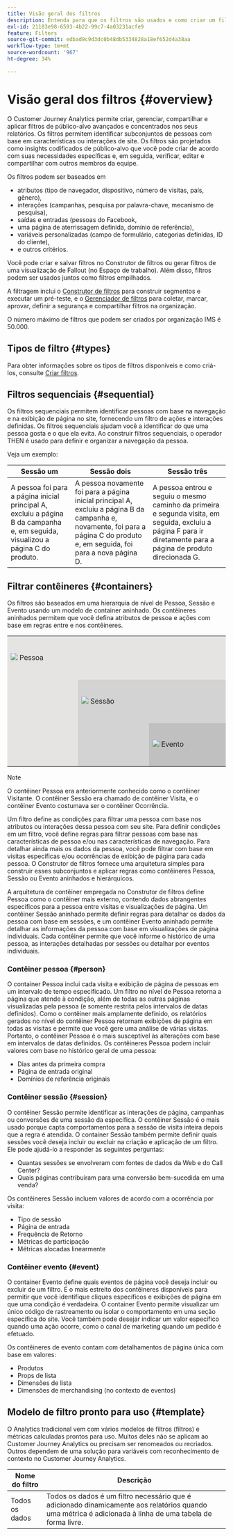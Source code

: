 ```yaml
---
title: Visão geral dos filtros
description: Entenda para que os filtros são usados e como criar um filtro simples.
exl-id: 21183e98-6593-4b22-99c7-4a03231acfe9
feature: Filters
source-git-commit: edbad9c9d3dc0b48db5334828a18ef652d4a38aa
workflow-type: tm+mt
source-wordcount: '967'
ht-degree: 34%

---
```



# Visão geral dos filtros {#overview}

O Customer Journey Analytics permite criar, gerenciar, compartilhar e aplicar filtros de público-alvo avançados e concentrados nos seus relatórios. Os filtros permitem identificar subconjuntos de pessoas com base em características ou interações de site. Os filtros são projetados como insights codificados de público-alvo que você pode criar de acordo com suas necessidades específicas e, em seguida, verificar, editar e compartilhar com outros membros da equipe.

Os filtros podem ser baseados em

- atributos (tipo de navegador, dispositivo, número de visitas, país, gênero),
- interações (campanhas, pesquisa por palavra-chave, mecanismo de pesquisa),
- saídas e entradas (pessoas do Facebook,
- uma página de aterrissagem definida, domínio de referência),
- variáveis personalizadas (campo de formulário, categorias definidas, ID do cliente),
- e outros critérios.

Você pode criar e salvar filtros no Construtor de filtros ou gerar filtros de uma visualização de Fallout (no Espaço de trabalho). Além disso, filtros podem ser usados juntos como filtros empilhados.

A filtragem inclui o [Construtor de filtros](/help/components/filters/filter-builder.md) para construir segmentos e executar um pré-teste, e o [Gerenciador de filtros](/help/components/filters/manage-filters.md) para coletar, marcar, aprovar, definir a segurança e compartilhar filtros na organização.

O número máximo de filtros que podem ser criados por organização IMS é 50.000.

## Tipos de filtro {#types}

Para obter informações sobre os tipos de filtros disponíveis e como criá-los, consulte [Criar filtros](/help/components/filters/create-filters.md).

## Filtros sequenciais {#sequential}

Os filtros sequenciais permitem identificar pessoas com base na navegação e na exibição de página no site, fornecendo um filtro de ações e interações definidas. Os filtros sequenciais ajudam você a identificar do que uma pessoa gosta e o que ela evita. Ao construir filtros sequenciais, o operador THEN é usado para definir e organizar a navegação da pessoa.

Veja um exemplo:

<!--![](assets/sequential_fil.png)-->

| Sessão um | Sessão dois | Sessão três |
| --- | --- | --- |
| A pessoa foi para a página inicial principal A, excluiu a página B da campanha e, em seguida, visualizou a página C do produto. | A pessoa novamente foi para a página inicial principal A, excluiu a página B da campanha e, novamente, foi para a página C do produto e, em seguida, foi para a nova página D. | A pessoa entrou e seguiu o mesmo caminho da primeira e segunda visita, em seguida, excluiu a página F para ir diretamente para a página de produto direcionada G. |

## Filtrar contêineres {#containers}

Os filtros são baseados em uma hierarquia de nível de Pessoa, Sessão e Evento usando um modelo de container aninhado. Os contêineres aninhados permitem que você defina atributos de pessoa e ações com base em regras entre e nos contêineres.


<table style="table-layout: fixed; border: none;">

<tr>
<td style="background-color: #E5E4E2;" colspan="3" width="200" height="100"><img src="https://spectrum.adobe.com/static/icons/workflow_18/Smock_User_18_N.svg"/> Pessoa</td>
</tr>

<tr>
<td style="background-color: #E5E4E2;" width="200"></td>
<td style="background-color: #D3D3D3;" colspan="2" width="200" height="100"><img src="https://spectrum.adobe.com/static/icons/workflow_18/Smock_Visit_18_N.svg"/> Sessão</td>
</tr>

<tr>
<td style="background-color: #E5E4E2;" width="200" height="100"></td>
<td style="background-color: #D3D3D3;" width="200" height="100"></td>
<td style="background-color: #C0C0C0;" width="200" height="100" colspan="1"><img src="https://spectrum.adobe.com/static/icons/workflow_18/Smock_Events_18_N.svg"/> Evento </td>
</tr>
</table>

>[!NOTE]
>O contêiner Pessoa era anteriormente conhecido como o contêiner Visitante. O contêiner Sessão era chamado de contêiner Visita, e o contêiner Evento costumava ser o contêiner Ocorrência.

Um filtro define as condições para filtrar uma pessoa com base nos atributos ou interações dessa pessoa com seu site. Para definir condições em um filtro, você define regras para filtrar pessoas com base nas características de pessoa e/ou nas características de navegação. Para detalhar ainda mais os dados da pessoa, você pode filtrar com base em visitas específicas e/ou ocorrências de exibição de página para cada pessoa. O Construtor de filtros fornece uma arquitetura simples para construir esses subconjuntos e aplicar regras como contêineres Pessoa, Sessão ou Evento aninhados e hierárquicos.

A arquitetura de contêiner empregada no Construtor de filtros define Pessoa como o contêiner mais externo, contendo dados abrangentes específicos para a pessoa entre visitas e visualizações de página. Um contêiner Sessão aninhado permite definir regras para detalhar os dados da pessoa com base em sessões, e um contêiner Evento aninhado permite detalhar as informações da pessoa com base em visualizações de página individuais. Cada contêiner permite que você informe o histórico de uma pessoa, as interações detalhadas por sessões ou detalhar por eventos individuais.

### Contêiner pessoa {#person}

O container Pessoa inclui cada visita e exibição de página de pessoas em um intervalo de tempo especificado. Um filtro no nível de Pessoa retorna a página que atende à condição, além de todas as outras páginas visualizadas pela pessoa (e somente restrita pelos intervalos de datas definidos). Como o contêiner mais amplamente definido, os relatórios gerados no nível do contêiner Pessoa retornam exibições de página em todas as visitas e permite que você gere uma análise de várias visitas. Portanto, o contêiner Pessoa é o mais susceptível às alterações com base em intervalos de datas definidos.
Os contêineres Pessoa podem incluir valores com base no histórico geral de uma pessoa:

- Dias antes da primeira compra
- Página de entrada original
- Domínios de referência originais

### Contêiner sessão {#session}

O contêiner Sessão permite identificar as interações de página, campanhas ou conversões de uma sessão da específica. O contêiner Sessão é o mais usado porque capta comportamentos para a sessão de visita inteira depois que a regra é atendida. O container Sessão também permite definir quais sessões você deseja incluir ou excluir na criação e aplicação de um filtro. Ele pode ajudá-lo a responder às seguintes perguntas:

- Quantas sessões se envolveram com fontes de dados da Web e do Call Center?
- Quais páginas contribuíram para uma conversão bem-sucedida em uma venda?

Os contêineres Sessão incluem valores de acordo com a ocorrência por visita:

- Tipo de sessão
- Página de entrada
- Frequência de Retorno
- Métricas de participação
- Métricas alocadas linearmente

### Contêiner evento {#event}

O container Evento define quais eventos de página você deseja incluir ou excluir de um filtro. É o mais estreito dos contêineres disponíveis para permitir que você identifique cliques específicos e exibições de página em que uma condição é verdadeira. O container Evento permite visualizar um único código de rastreamento ou isolar o comportamento em uma seção específica do site. Você também pode desejar indicar um valor específico quando uma ação ocorre, como o canal de marketing quando um pedido é efetuado.

Os contêineres de evento contam com detalhamentos de página única com base em valores:

- Produtos
- Props de lista
- Dimensões de lista
- Dimensões de merchandising (no contexto de eventos)

## Modelo de filtro pronto para uso {#template}

O Analytics tradicional vem com vários modelos de filtros (filtros) e métricas calculadas prontos para uso. Muitos deles não se aplicam ao Customer Journey Analytics ou precisam ser renomeados ou recriados. Outros dependem de uma solução para variáveis com reconhecimento de contexto no Customer Journey Analytics.

| Nome do filtro | Descrição |
| --- | --- |
| Todos os dados | Todos os dados é um filtro necessário que é adicionado dinamicamente aos relatórios quando uma métrica é adicionada à linha de uma tabela de forma livre. |
